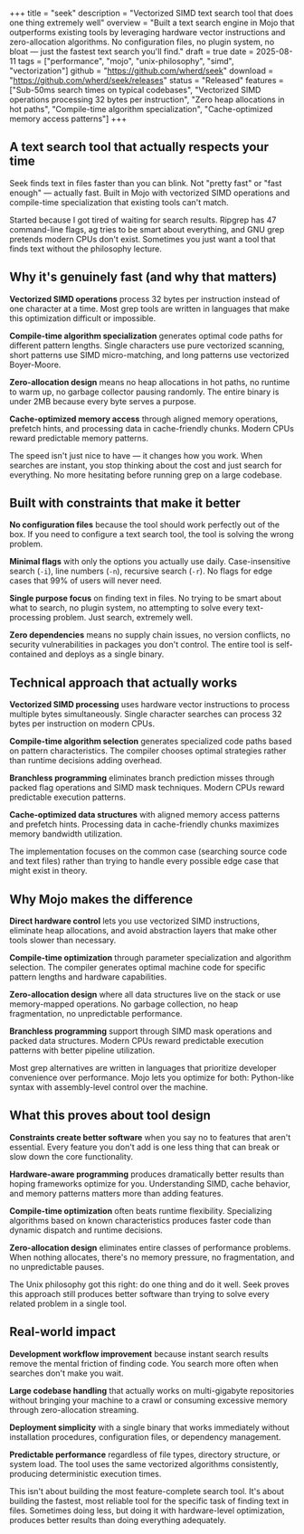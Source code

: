 +++
title = "seek"
description = "Vectorized SIMD text search tool that does one thing extremely well"
overview = "Built a text search engine in Mojo that outperforms existing tools by leveraging hardware vector instructions and zero-allocation algorithms. No configuration files, no plugin system, no bloat &mdash; just the fastest text search you'll find."
draft = true
date = 2025-08-11
tags = ["performance", "mojo", "unix-philosophy", "simd", "vectorization"]
github = "https://github.com/wherd/seek"
download = "https://github.com/wherd/seek/releases"
status = "Released"
features = ["Sub-50ms search times on typical codebases", "Vectorized SIMD operations processing 32 bytes per instruction", "Zero heap allocations in hot paths", "Compile-time algorithm specialization", "Cache-optimized memory access patterns"]
+++

## A text search tool that actually respects your time

Seek finds text in files faster than you can blink. Not "pretty fast" or "fast enough" &mdash; actually fast. Built in Mojo with vectorized SIMD operations and compile-time specialization that existing tools can't match.

Started because I got tired of waiting for search results. Ripgrep has 47 command-line flags, ag tries to be smart about everything, and GNU grep pretends modern CPUs don't exist. Sometimes you just want a tool that finds text without the philosophy lecture.

## Why it's genuinely fast (and why that matters)

**Vectorized SIMD operations** process 32 bytes per instruction instead of one character at a time. Most grep tools are written in languages that make this optimization difficult or impossible.

**Compile-time algorithm specialization** generates optimal code paths for different pattern lengths. Single characters use pure vectorized scanning, short patterns use SIMD micro-matching, and long patterns use vectorized Boyer-Moore.

**Zero-allocation design** means no heap allocations in hot paths, no runtime to warm up, no garbage collector pausing randomly. The entire binary is under 2MB because every byte serves a purpose.

**Cache-optimized memory access** through aligned memory operations, prefetch hints, and processing data in cache-friendly chunks. Modern CPUs reward predictable memory patterns.

The speed isn't just nice to have &mdash; it changes how you work. When searches are instant, you stop thinking about the cost and just search for everything. No more hesitating before running grep on a large codebase.

## Built with constraints that make it better

**No configuration files** because the tool should work perfectly out of the box. If you need to configure a text search tool, the tool is solving the wrong problem.

**Minimal flags** with only the options you actually use daily. Case-insensitive search (`-i`), line numbers (`-n`), recursive search (`-r`). No flags for edge cases that 99% of users will never need.

**Single purpose focus** on finding text in files. No trying to be smart about what to search, no plugin system, no attempting to solve every text-processing problem. Just search, extremely well.

**Zero dependencies** means no supply chain issues, no version conflicts, no security vulnerabilities in packages you don't control. The entire tool is self-contained and deploys as a single binary.

## Technical approach that actually works

**Vectorized SIMD processing** uses hardware vector instructions to process multiple bytes simultaneously. Single character searches can process 32 bytes per instruction on modern CPUs.

**Compile-time algorithm selection** generates specialized code paths based on pattern characteristics. The compiler chooses optimal strategies rather than runtime decisions adding overhead.

**Branchless programming** eliminates branch prediction misses through packed flag operations and SIMD mask techniques. Modern CPUs reward predictable execution patterns.

**Cache-optimized data structures** with aligned memory access patterns and prefetch hints. Processing data in cache-friendly chunks maximizes memory bandwidth utilization.

The implementation focuses on the common case (searching source code and text files) rather than trying to handle every possible edge case that might exist in theory.

## Why Mojo makes the difference

**Direct hardware control** lets you use vectorized SIMD instructions, eliminate heap allocations, and avoid abstraction layers that make other tools slower than necessary.

**Compile-time optimization** through parameter specialization and algorithm selection. The compiler generates optimal machine code for specific pattern lengths and hardware capabilities.

**Zero-allocation design** where all data structures live on the stack or use memory-mapped operations. No garbage collection, no heap fragmentation, no unpredictable performance.

**Branchless programming** support through SIMD mask operations and packed data structures. Modern CPUs reward predictable execution patterns with better pipeline utilization.

Most grep alternatives are written in languages that prioritize developer convenience over performance. Mojo lets you optimize for both: Python-like syntax with assembly-level control over the machine.

## What this proves about tool design

**Constraints create better software** when you say no to features that aren't essential. Every feature you don't add is one less thing that can break or slow down the core functionality.

**Hardware-aware programming** produces dramatically better results than hoping frameworks optimize for you. Understanding SIMD, cache behavior, and memory patterns matters more than adding features.

**Compile-time optimization** often beats runtime flexibility. Specializing algorithms based on known characteristics produces faster code than dynamic dispatch and runtime decisions.

**Zero-allocation design** eliminates entire classes of performance problems. When nothing allocates, there's no memory pressure, no fragmentation, and no unpredictable pauses.

The Unix philosophy got this right: do one thing and do it well. Seek proves this approach still produces better software than trying to solve every related problem in a single tool.

## Real-world impact

**Development workflow improvement** because instant search results remove the mental friction of finding code. You search more often when searches don't make you wait.

**Large codebase handling** that actually works on multi-gigabyte repositories without bringing your machine to a crawl or consuming excessive memory through zero-allocation streaming.

**Deployment simplicity** with a single binary that works immediately without installation procedures, configuration files, or dependency management.

**Predictable performance** regardless of file types, directory structure, or system load. The tool uses the same vectorized algorithms consistently, producing deterministic execution times.

This isn't about building the most feature-complete search tool. It's about building the fastest, most reliable tool for the specific task of finding text in files. Sometimes doing less, but doing it with hardware-level optimization, produces better results than doing everything adequately.